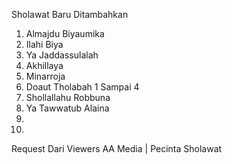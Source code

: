 Sholawat Baru Ditambahkan
1. Almajdu Biyaumika
2. Ilahi Biya
3. Ya Jaddassulalah
4. Akhillaya
5. Minarroja
6. Doaut Tholabah 1 Sampai 4
7. Shollallahu Robbuna
8. Ya Tawwatub Alaina
9. 
10. 

Request Dari Viewers AA Media | Pecinta Sholawat
 